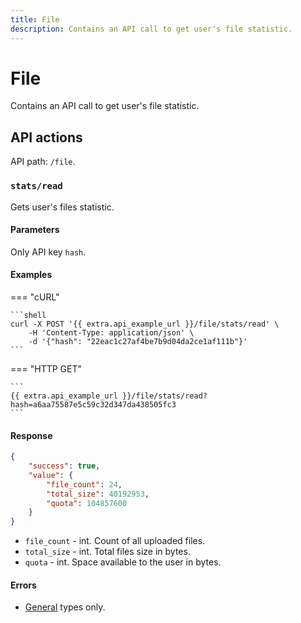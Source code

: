 ```yaml
---
title: File
description: Contains an API call to get user's file statistic.
---
```


# File

Contains an API call to get user's file statistic.


## API actions

API path: `/file`.

### `stats/read`

Gets user's files statistic.

#### Parameters

Only API key `hash`.

#### Examples

=== "cURL"

    ```shell
    curl -X POST '{{ extra.api_example_url }}/file/stats/read' \
        -H 'Content-Type: application/json' \
        -d '{"hash": "22eac1c27af4be7b9d04da2ce1af111b"}'
    ```

=== "HTTP GET"

    ```
    {{ extra.api_example_url }}/file/stats/read?hash=a6aa75587e5c59c32d347da438505fc3
    ```

#### Response

```json
{
    "success": true,
    "value": {
        "file_count": 24,
        "total_size": 40192953,
        "quota": 104857600
    }
}
```

* `file_count` - int. Count of all uploaded files.
* `total_size` - int. Total files size in bytes.
* `quota` - int. Space available to the user in bytes.

#### Errors

* [General](../../getting-started/errors.md#error-codes) types only.